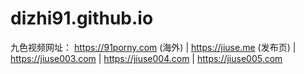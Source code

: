 # dizhi91.github.io
九色视频网址：
https://91porny.com (海外) | 
https://jiuse.me (发布页) | 
https://jiuse003.com | 
https://jiuse004.com | 
https://jiuse005.com
